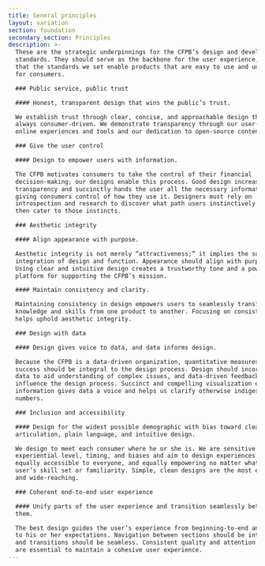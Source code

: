 ```yaml
---
title: General principles
layout: variation
section: foundation
secondary_section: Principles
description: >-
  These are the strategic underpinnings for the CFPB’s design and development
  standards. They should serve as the backbone for the user experience, ensuring
  that the standards we set enable products that are easy to use and understand
  for consumers.

  ### Public service, public trust

  #### Honest, transparent design that wins the public’s trust.

  We establish trust through clear, concise, and approachable design that is
  always consumer-driven. We demonstrate transparency through our user-friendly
  online experiences and tools and our dedication to open-source content.

  ### Give the user control

  #### Design to empower users with information.

  The CFPB motivates consumers to take the control of their financial
  decision-making; our designs enable this process. Good design increases
  transparency and succinctly hands the user all the necessary information,
  giving consumers control of how they use it. Designers must rely on
  introspection and research to discover what path users instinctively take and
  then cater to those instincts.

  ### Aesthetic integrity

  #### Align appearance with purpose.

  Aesthetic integrity is not merely “attractiveness;” it implies the successful
  integration of design and function. Appearance should align with purpose.
  Using clear and intuitive design creates a trustworthy tone and a powerful
  platform for supporting the CFPB’s mission.

  #### Maintain consistency and clarity.

  Maintaining consistency in design empowers users to seamlessly transfer their
  knowledge and skills from one product to another. Focusing on consistency
  helps uphold aesthetic integrity.

  ### Design with data

  #### Design gives voice to data, and data informs design.

  Because the CFPB is a data-driven organization, quantitative measures of
  success should be integral to the design process. Design should incorporate
  data to aid understanding of complex issues, and data-driven feedback should
  influence the design process. Succinct and compelling visualization of
  information gives data a voice and helps us clarify otherwise indigestible
  numbers.

  ### Inclusion and accessibility

  #### Design for the widest possible demographic with bias toward clear
  articulation, plain language, and intuitive design.

  We design to meet each consumer where he or she is. We are sensitive to
  experiential level, timing, and biases and aim to design experiences that are
  equally accessible to everyone, and equally empowering no matter what the
  user’s skill set or familiarity. Simple, clean designs are the most effective
  and wide-reaching.

  ### Coherent end-to-end user experience

  #### Unify parts of the user experience and transition seamlessly between
  them.

  The best design guides the user’s experience from beginning-to-end and caters
  to his or her expectations. Navigation between sections should be intuitive
  and transitions should be seamless. Consistent quality and attention to detail
  are essential to maintain a cohesive user experience.
---
```


